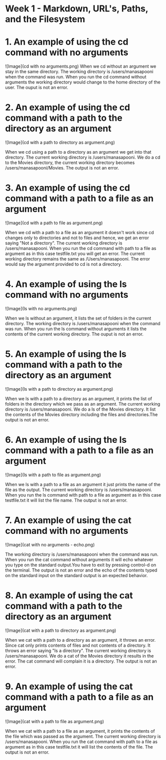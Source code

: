 # Week 1 - Markdown, URL's, Paths, and the Filesystem

# **1. An example of using the cd command with no arguments**

![Image](cd with no arguments.png)
When we cd without an argument we stay in the same directory. The working directory is /users/manasapooni when the command was run. When you run the cd command without arguments the working directory would change to the home directory of the user. The ouput is not an error.

# **2. An example of using the cd command with a path to the directory as an argument**

![Image](cd with a path to directory as argument.png)

When we cd using a path to a directory as an argument we get into that directory. The current working directory is /users/manasapooni. We do a cd to the Movies directory, the current working directory becomes /users/manasapooni/Movies. The output is not an error.

# **3. An example of using the cd command with a path to a file as an argument**

![Image](cd with a path to file as argument.png)

When we cd with a path to a file as an argument it doesn't work since cd changes only to directories and not to files and hence, we get an error saying "Not a directory". The current working directory is /users/manasapooni. When you run the cd command with  path to a file as argument as in this case testfile.txt you will get an error. The current working directory remains the same as /Users/manasapooni. The error would say the argument provided to cd is not a directory.

# **4. An example of using the ls command with no arguments**

![Image](ls with no arguments.png)

When we ls without an argument, it lists the set of folders in the current directory. The working directory is /users/manasapooni when the command was run. When you run the ls command without arguments it lists the contents of the current working directory. The ouput is not an error.

# **5. An example of using the ls command with a path to the directory as an argument**

![Image](ls with a path to directory as argument.png)

When we ls with a path to a directory as an argument, it prints the list of folders in the directory which we pass as an argument. The current working directory is /users/manasapooni. We do a ls of the Movies directory. It list the contents of the Movies directory including the files and directories.The output is not an error.

# **6. An example of using the ls command with a path to a file as an argument**

![Image](ls with a path to file as argument.png)

When we ls with a path to a file as an argument it just prints the name of the file as the output. The current working directory is /users/manasapooni. When you run the ls command with path to a file as argument as in this case testfile.txt it will list the file name. The output is not an error.

# **7. An example of using the cat command with no arguments**

![Image](cat with no arguments - echo.png)

The working directory is /users/manasapooni when the command was run. When you run the cat command without arguments it will echo whatever you type on the standard output.You have to exit by pressing control-d on the terminal. The output is not an error and the echo of the contents typed on the standard input on the standard output is an expected behavior. 

# **8. An example of using the cat command with a path to the directory as an argument**

![Image](cat with a path to directory as argument.png)

When we cat with a path to a directory as an argument, it throws an error. Since cat only prints contents of files and not contents of a directory. It throws an error saying "Is a directory". The current working directory is /users/manasapooni. We do a cat of the Movies directory it results in the error. The cat command will complain it is a directory. The output is not an error.

# **9. An example of using the cat command with a path to a file as an argument**

![Image](cat with a path to file as argument.png)

When we cat with a path to a file as an argument, it prints the contents of the file which was passed as the argument. The current working directory is /users/manasapooni. When you run the cat command with path to a file as argument as in this case testfile.txt it will list the contents of the file. The output is not an error.

